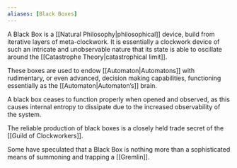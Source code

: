 ```yaml
---
aliases: [Black Boxes]
---
```

A Black Box is a [[Natural Philosophy|philosophical]] device, build from iterative layers of meta-clockwork. It is essentially a clockwork device of such an intricate and unobservable nature that its state is able to oscillate around the [[Catastrophe Theory|catastrophical limit]].

These boxes are used to endow [[Automaton|Automatons]] with rudimentary, or even advanced, decision making capabilities, functioning essentially as the [[Automaton|Automaton’s]] brain.

A black box ceases to function properly when opened and observed, as this causes internal entropy to dissipate due to the increased observability of the system.

The reliable production of black boxes is a closely held trade secret of the [[Guild of Clockworkers]]. 

Some have speculated that a Black Box is nothing more than a sophisticated means of summoning and trapping a [[Gremlin]].